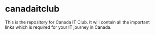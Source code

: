 # canadaitclub
This is the repository for Canada IT Club. It will contain all the important links which is required for your IT journey in Canada. 
